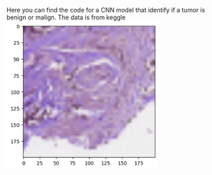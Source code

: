 Here you can find the code for a CNN model that identify if a tumor is benign or malign.
The data is from keggle
  <img src="download (2).png" width="350" title="hover text">

